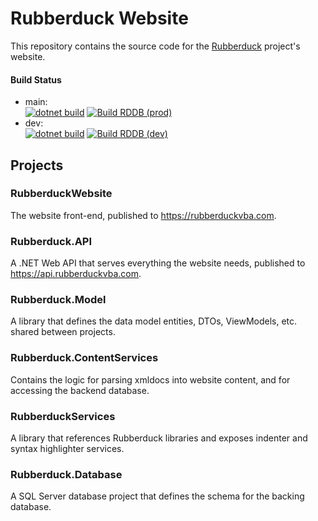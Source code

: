 # Rubberduck Website  
This repository contains the source code for the [Rubberduck](https://github.com/rubberduck-vba/Rubberduck) project's website.

#### Build Status

- main:  
[![dotnet build](https://github.com/retailcoder/RubberduckWebsite/actions/workflows/dotnet.yml/badge.svg)](https://github.com/retailcoder/RubberduckWebsite/actions/workflows/dotnet.yml)
[![Build RDDB (prod)](https://github.com/retailcoder/RubberduckWebsite/actions/workflows/msbuild.yml/badge.svg)](https://github.com/retailcoder/RubberduckWebsite/actions/workflows/msbuild.yml)
- dev:  
[![dotnet build](https://github.com/retailcoder/RubberduckWebsite/actions/workflows/dotnet.yml/badge.svg?branch=dev)](https://github.com/retailcoder/RubberduckWebsite/actions/workflows/dotnet.yml)
[![Build RDDB (dev)](https://github.com/retailcoder/RubberduckWebsite/actions/workflows/msbuild_dev.yml/badge.svg)](https://github.com/retailcoder/RubberduckWebsite/actions/workflows/msbuild_dev.yml)

## Projects

### RubberduckWebsite  
The website front-end, published to https://rubberduckvba.com.

### Rubberduck.API  
A .NET Web API that serves everything the website needs, published to https://api.rubberduckvba.com.

### Rubberduck.Model  
A library that defines the data model entities, DTOs, ViewModels, etc. shared between projects.

### Rubberduck.ContentServices  
Contains the logic for parsing xmldocs into website content, and for accessing the backend database.

### RubberduckServices  
A library that references Rubberduck libraries and exposes indenter and syntax highlighter services.

### Rubberduck.Database  
A SQL Server database project that defines the schema for the backing database.
